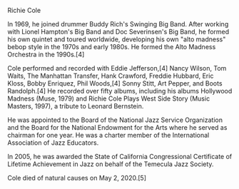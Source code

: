 Richie Cole 

In 1969, he joined drummer Buddy Rich's Swinging Big Band. After working with Lionel Hampton's Big Band and Doc Severinsen's Big Band, he formed his own quintet and toured worldwide, developing his own "alto madness" bebop style in the 1970s and early 1980s. He formed the Alto Madness Orchestra in the 1990s.[4]

Cole performed and recorded with Eddie Jefferson,[4] Nancy Wilson, Tom Waits, The Manhattan Transfer, Hank Crawford, Freddie Hubbard, Eric Kloss, Bobby Enriquez, Phil Woods,[4] Sonny Stitt, Art Pepper, and Boots Randolph.[4] He recorded over fifty albums, including his albums Hollywood Madness (Muse, 1979) and Richie Cole Plays West Side Story (Music Masters, 1997), a tribute to Leonard Bernstein.

He was appointed to the Board of the National Jazz Service Organization and the Board for the National Endowment for the Arts where he served as chairman for one year. He was a charter member of the International Association of Jazz Educators.

In 2005, he was awarded the State of California Congressional Certificate of Lifetime Achievement in Jazz on behalf of the Temecula Jazz Society.

Cole died of natural causes on May 2, 2020.[5]
